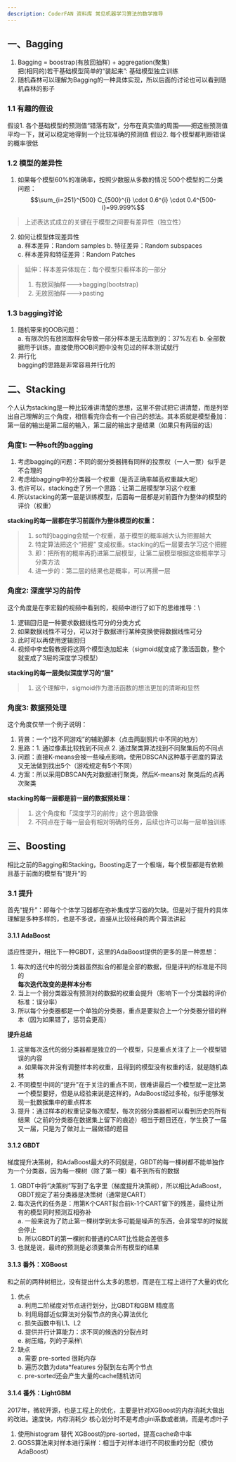```yaml
---
description: CoderFAN 资料库 常见机器学习算法的数学推导
---
```


## 一、Bagging
1. Bagging = boostrap(有放回抽样) + aggregation(聚集)\
    把(相同的)若干基础模型简单的“装起来”: 基础模型独立训练
2. 随机森林可以理解为Bagging的一种具体实现，所以后面的讨论也可以看到随机森林的影子
### 1.1 有趣的假设
假设1. 各个基础模型的预测值“错落有致”，分布在真实值的周围——把这些预测值平均一下，就可以稳定地得到一个比较准确的预测值
假设2. 每个模型都判断错误的概率很低
### 1.2 模型的差异性
1. 如果每个模型60%的准确率，按照少数服从多数的情况  500个模型的二分类问题：
   $$\sum_{i=251}^{500} C_{500}^{i} \cdot 0.6^{i} \cdot 0.4^{500-i}=99.999%$$
> 上述表达式成立的关键在于模型之间要有差异性（独立性）
2. 如何让模型体现差异性\
    a. 样本差异：Random samples
    b. 特征差异：Random subspaces\
    c. 样本差异和特征差异：Random Patches
> 延伸：样本差异体现在：每个模型只看样本的一部分
> 1. 有放回抽样--->bagging(bootstrap)
> 2. 无放回抽样--->pasting
### 1.3 bagging讨论
1. 随机带来的OOB问题：\
    a. 有限次的有放回取样会导致一部分样本是无法取到的：37%左右
    b. 全部数据用于训练，直接使用OOB问题中没有见过的样本测试就行
2. 并行化\
    bagging的思路是非常容易并行化的

## 二、Stacking
个人认为stacking是一种比较难讲清楚的思想，这里不尝试把它讲清楚，而是列举出自己理解的三个角度，相信看完你会有一个自己的想法。其本质就是模型叠加：第一层的输出是第二层的输入，第二层的输出才是结果（如果只有两层的话）
### 角度1: 一种soft的bagging
1. 考虑bagging的问题：不同的弱分类器拥有同样的投票权（一人一票）似乎是不合理的
2. 考虑给bagging中的分类器一个权重（是否正确率越高权重越大呢）
3. 也许可以，stacking走了另一个思路：让第二层模型学习这个权重
4. 所以stacking的第一层是训练模型，后面每一层都是对前面作为整体的模型的评价（权重）

**stacking的每一层都在学习前面作为整体模型的权重：**
> 1. soft的bagging会赋一个权重，基于模型的概率越大认为把握越大
> 2. 特定算法把这个“把握” 变成权重。stacking的后一层要去学习这个把握
> 3. 即：把所有的概率再扔进第二层模型，让第二层模型根据这些概率学习分类方法
> 4. 进一步的：第二层的结果也是概率，可以再摞一层
### 角度2: 深度学习的前传
这个角度是在李宏毅的视频中看到的，视频中进行了如下的思维推导：\
1. 逻辑回归是一种要求数据线性可分的分类方式
2. 如果数据线性不可分，可以对于数据进行某种变换使得数据线性可分
3. 此时可以再使用逻辑回归
4. 视频中李宏毅教授将这两个模型迭加起来（sigmoid就变成了激活函数，整个就变成了3层的深度学习模型）

**stacking的每一层类似深度学习的“层”**
> 1. 这个理解中，sigmoid作为激活函数的想法更加的清晰和显然
### 角度3: 数据预处理
这个角度仅举一个例子说明：
1. 背景：一个“找不同游戏”的辅助脚本（点击两副照片中不同的地方）
2. 思路：1. 通过像素比较找到不同点  2. 通过聚类算法找到不同聚集后的不同点
3. 问题：直接K-means会被一些噪点影响，使用DBSCAN这种基于密度的算法又无法做到找出5个（游戏规定有5个不同）
4. 方案：所以采用DBSCAN先对数据进行聚类，然后K-means对 聚类后的点再次聚类

**stacking的每一层都是前一层的数据预处理：**
> 1. 这个角度和「深度学习的前传」这个思路很像
> 2. 不同点在于每一层会有相对明确的任务，后续也许可以每一层单独训练

## 三、Boosting
相比之前的Bagging和Stacking，Boosting走了一个极端，每个模型都是有依赖且基于前面的模型有“提升”的
### 3.1 提升
首先“提升”：即每个个体学习器都在弥补集成学习器的欠缺。但是对于提升的具体理解是多种多样的，也是不多说，直接从比较经典的两个算法讲起
#### 3.1.1 AdaBoost
适应性提升，相比下一种GBDT，这里的AdaBoost提供的更多的是一种思想：
1. 每次的迭代中的弱分类器虽然拟合的都是全部的数据，但是评判的标准是不同的\
    **每次迭代改变的是样本分布**
2. 当上一个弱分类器没有预测对的数据的权重会提升（影响下一个分类器的评价标准：误分率）
3. 所以每个分类器都是一个单独的分类器，重点是要拟合上一个分类器分错的样本（因为如果错了，惩罚会更高）

**提升总结**
1. 这里每次迭代的弱分类器都是独立的一个模型，只是重点关注了上一个模型错误的内容\
    a. 如果每次并没有调整样本的权重，且得到的模型没有权重的话，就是随机森林
2. 不同模型中间的“提升”在于关注的重点不同，很难讲最后一个模型就一定比第一个模型要好，但是从经验来说是这样的，AdaBoost经过多轮，似乎能够发现一批数据集中的重点样本
3. 提升：通过样本的权重记录每次模型，每次的弱分类器都可以看到历史的所有结果（之前的分类器在数据集上留下的痕迹）相当于题目还在，学生换了一届又一届，只是为了做对上一届做错的题目

#### 3.1.2 GBDT
梯度提升决策树，和AdaBoost最大的不同就是，GBDT的每一棵树都不能单独作为一个分类器，因为每一棵树（除了第一棵）看不到所有的数据
1. GBDT中将“决策树”写到了名字里（梯度提升决策树），所以相比AdaBoost，GBDT规定了若分类器是决策树（通常是CART）
2. 每次迭代的任务是：用第K个CART拟合前k-1个CART留下的残差，最终让所有的模型同时预测互相弥补\
    a. 一般来说为了防止第一棵树学到太多可能是噪声的东西，会非常早的时候就会停止\
    b. 所以GBDT的第一棵树和普通的CART比性能会差很多
3. 也就是说，最终的预测是必须要集合所有模型的结果

#### 3.1.3 番外：XGBoost
和之前的两种树相比，没有提出什么太多的思想，而是在工程上进行了大量的优化
1. 优点\
    a. 利用二阶梯度对节点进行划分，比GBDT和GBM 精度高\
    b. 利用局部近似算法对分裂节点的贪心算法优化\
    c. 损失函数中有L1、L2\
    d. 提供并行计算能力：求不同的候选的分裂点时\
    e. 树压缩，列的子采样\
2. 缺点\
    a. 需要 pre-sorted  很耗内存\
    b. 遍历次数为data*features 分裂到左右两个节点\
    c. pre-sorted还会产生大量的cache随机访问

#### 3.1.4 番外：LightGBM
2017年，微软开源，也是工程上的优化，主要是针对XGBoost的内存消耗大做出的改进。速度快，内存消耗少   核心划分时不是考虑gini系数或者熵，而是考虑叶子
1. 使用histogram 替代 XGBoost的pre-sorted，提高cache命中率
2. GOSS算法来对样本进行采样：相当于对样本进行不同权重的分配（模仿AdaBoost）